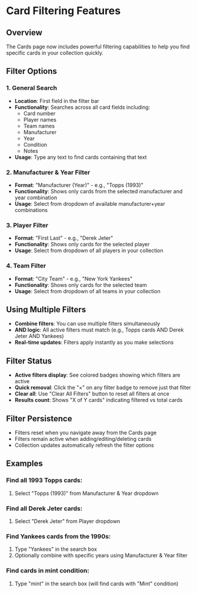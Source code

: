 # Card Filtering Features

## Overview
The Cards page now includes powerful filtering capabilities to help you find specific cards in your collection quickly.

## Filter Options

### 1. **General Search**
- **Location**: First field in the filter bar
- **Functionality**: Searches across all card fields including:
  - Card number
  - Player names
  - Team names
  - Manufacturer
  - Year
  - Condition
  - Notes
- **Usage**: Type any text to find cards containing that text

### 2. **Manufacturer & Year Filter**
- **Format**: "Manufacturer (Year)" - e.g., "Topps (1993)"
- **Functionality**: Shows only cards from the selected manufacturer and year combination
- **Usage**: Select from dropdown of available manufacturer+year combinations

### 3. **Player Filter**
- **Format**: "First Last" - e.g., "Derek Jeter"
- **Functionality**: Shows only cards for the selected player
- **Usage**: Select from dropdown of all players in your collection

### 4. **Team Filter**
- **Format**: "City Team" - e.g., "New York Yankees"  
- **Functionality**: Shows only cards for the selected team
- **Usage**: Select from dropdown of all teams in your collection

## Using Multiple Filters
- **Combine filters**: You can use multiple filters simultaneously
- **AND logic**: All active filters must match (e.g., Topps cards AND Derek Jeter AND Yankees)
- **Real-time updates**: Filters apply instantly as you make selections

## Filter Status
- **Active filters display**: See colored badges showing which filters are active
- **Quick removal**: Click the "×" on any filter badge to remove just that filter
- **Clear all**: Use "Clear All Filters" button to reset all filters at once
- **Results count**: Shows "X of Y cards" indicating filtered vs total cards

## Filter Persistence
- Filters reset when you navigate away from the Cards page
- Filters remain active when adding/editing/deleting cards
- Collection updates automatically refresh the filter options

## Examples

### Find all 1993 Topps cards:
1. Select "Topps (1993)" from Manufacturer & Year dropdown

### Find all Derek Jeter cards:
1. Select "Derek Jeter" from Player dropdown

### Find Yankees cards from the 1990s:
1. Type "Yankees" in the search box
2. Optionally combine with specific years using Manufacturer & Year filter

### Find cards in mint condition:
1. Type "mint" in the search box (will find cards with "Mint" condition)